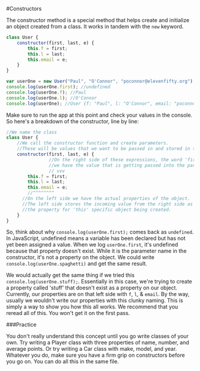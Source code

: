 #Constructors

The constructor method is a special method that helps create and initialize an object created from a class. It works in tandem with the `new` keyword.


```js
class User {
    constructor(first, last, e) {
        this.f = first;
        this.l = last;
        this.email = e;
    }
}

var userOne = new User("Paul", "O'Connor", "poconnor@elevenfifty.org");
console.log(userOne.first); //undefined
console.log(userOne.f); //Paul
console.log(userOne.l); //O'Connor
console.log(userOne); //User {f: "Paul", l: "O'Connor", email: "poconnor@elevenfifty.org"}

```

Make sure to run the app at this point and check your values in the console.  So here's a breakdown of the constructor, line by line:

```js
//We name the class
class User {
    //We call the constructor function and create parameters.
    //These will be values that we want to be passed in and stored in the object.
    constructor(first, last, e) {
                //On the right side of these expressions, the word 'first', 'last', and 'e' below, 
                //we have the value that is getting passed into the parens when the object is created.
                // vvv
        this.f = first;
        this.l = last;
        this.email = e;
        //^^^^^^^^ 
      //On the left side we have the actual properties of the object. 
      //The left side stores the incoming value from the right side as 
      //the property for 'this' specific object being created.  
    }
}
```

So, think about why `console.log(userOne.first);` comes back as `undefined`.
In JavaScript, undefined means a variable has been declared but has not yet been assigned a value. When we log `userOne.first`, it's undefined because that property doesn't exist. While it is the parameter name in the constructor, it's not a property on the object. We could write `console.log(userOne.spaghetti)` and get the same result.

We would actually get the same thing if we tried this `console.log(userOne.stuff);`. Essentially in this case, we're trying to create a property called 'stuff' that doesn't exist as a property on our object. Currently, our properties are on that left side with `f`, `l`, & `email`.  By the way, usually we wouldn't write our properties with this clunky naming. This is simply a way to show you how this all works. We recommend that you reread all of this. You won't get it on the first pass.

###Practice

You don't really understand this concept until you go write classes of your own. Try writing a Player class with three properties of name, number, and average points.  Or try writing a Car class with make, model, and year. Whatever you do, make sure you have a firm grip on constructors before you go on. You can do all this in the same file.
